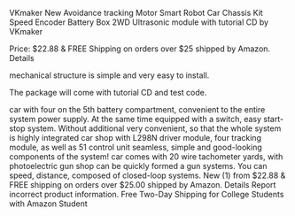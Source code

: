 VKmaker New Avoidance tracking Motor Smart Robot Car Chassis Kit Speed Encoder Battery Box 2WD Ultrasonic module with tutorial CD
by VKmaker

Price:	$22.88 & FREE Shipping on orders over $25 shipped by Amazon. Details

mechanical structure is simple and very easy to install.

The package will come with tutorial CD and test code.

car with four on the 5th battery compartment, convenient to the entire system power supply. At the same time equipped with a switch, easy start-stop system. Without additional very convenient, so that the whole system is highly integrated
car shop with L298N driver module, four tracking module, as well as 51 control unit seamless, simple and good-looking components of the system!
car comes with 20 wire tachometer yards, with photoelectric gun shop can be quickly formed a gun systems. You can speed, distance, composed of closed-loop systems.
New (1) from $22.88 & FREE shipping on orders over $25.00 shipped by Amazon. Details
 Report incorrect product information.
 Free Two-Day Shipping for College Students with Amazon Student
